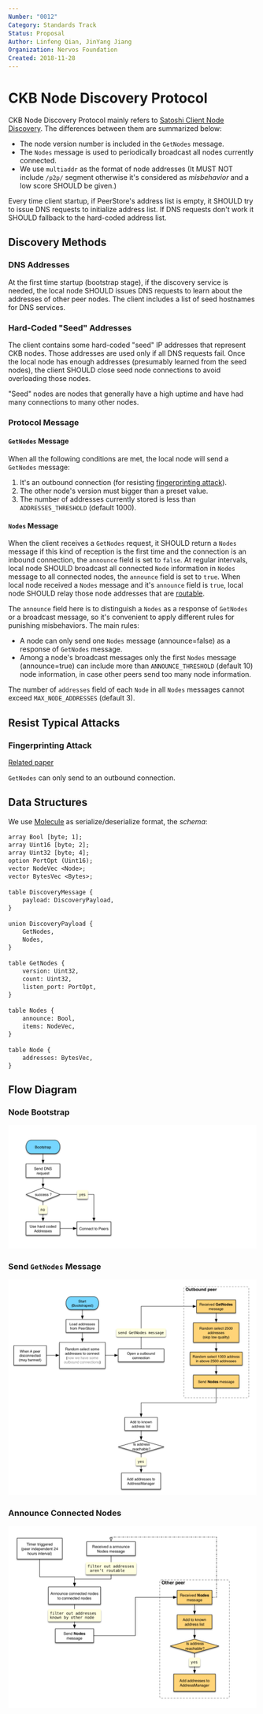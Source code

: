 ```yaml
---
Number: "0012"
Category: Standards Track
Status: Proposal
Author: Linfeng Qian, JinYang Jiang
Organization: Nervos Foundation
Created: 2018-11-28
---
```


# CKB Node Discovery Protocol

CKB Node Discovery Protocol mainly refers to [Satoshi Client Node Discovery][0]. The differences between them are summarized below:

* The node version number is included in the `GetNodes` message.
* The `Nodes` message is used to periodically broadcast all nodes currently connected.
* We use `multiaddr` as the format of node addresses (It MUST NOT include `/p2p/` segment otherwise it's considered as *misbehavior* and a low score SHOULD be given.)

Every time client startup, if PeerStore's address list is empty, it SHOULD try to issue DNS requests to initialize address list. If DNS requests don't work it SHOULD fallback to the hard-coded address list.

## Discovery Methods
### DNS Addresses
At the first time startup (bootstrap stage), if the discovery service is needed, the local node SHOULD issues DNS requests to learn about the addresses of other peer nodes. The client includes a list of seed hostnames for DNS services.

### Hard-Coded "Seed" Addresses
The client contains some hard-coded "seed" IP addresses that represent CKB nodes. Those addresses are used only if all DNS requests fail. Once the local node has enough addresses (presumably learned from the seed nodes), the client SHOULD close seed node connections to avoid overloading those nodes.

"Seed" nodes are nodes that generally have a high uptime and have had many connections to many other nodes.

### Protocol Message
#### `GetNodes` Message
When all the following conditions are met, the local node will send a `GetNodes` message:

  1. It's an outbound connection (for resisting [fingerprinting attack][3]).
  2. The other node's version must bigger than a preset value.
  3. The number of addresses currently stored is less than `ADDRESSES_THRESHOLD` (default 1000).


#### `Nodes` Message
When the client receives a `GetNodes` request, it SHOULD return a `Nodes` message if this kind of reception is the first time and the connection is an inbound connection, the `announce` field is set to `false`. At regular intervals, local node SHOULD broadcast all connected `Node` information in `Nodes` message to all connected nodes, the `announce` field is set to `true`. When local node received a `Nodes` message and it's `announce` field is `true`, local node SHOULD relay those node addresses that are [routable][1].

The `announce` field here is to distinguish a `Nodes` as a response of `GetNodes` or a broadcast message, so it's convenient to apply different rules for punishing misbehaviors. The main rules:

* A node can only send one `Nodes` message (announce=false) as a response of `GetNodes` message.
* Among a node's broadcast messages only the first `Nodes` message (announce=true) can include more than `ANNOUNCE_THRESHOLD` (default 10) node information, in case other peers send too many node information.

The number of `addresses` field of each `Node` in all `Nodes` messages cannot exceed `MAX_NODE_ADDRESSES` (default 3).

## Resist Typical Attacks
### Fingerprinting Attack
[Related paper][3]

`GetNodes` can only send to an outbound connection.

## Data Structures
We use [Molecule][2] as serialize/deserialize format, the *schema*:

```
array Bool [byte; 1];
array Uint16 [byte; 2];
array Uint32 [byte; 4];
option PortOpt (Uint16);
vector NodeVec <Node>;
vector BytesVec <Bytes>;

table DiscoveryMessage {
    payload: DiscoveryPayload,
}

union DiscoveryPayload {
    GetNodes,
    Nodes,
}

table GetNodes {
    version: Uint32,
    count: Uint32,
    listen_port: PortOpt,
}

table Nodes {
    announce: Bool,
    items: NodeVec,
}

table Node {
    addresses: BytesVec,
}
```

## Flow Diagram
### Node Bootstrap
![](images/bootstrap.png)
### Send `GetNodes` Message
![](images/get-nodes.png)
### Announce Connected Nodes
![](images/announce-nodes.png)

[0]: https://en.bitcoin.it/wiki/Satoshi_Client_Node_Discovery
[1]: https://www.iana.org/assignments/iana-ipv4-special-registry/iana-ipv4-special-registry.xhtml
[2]: ../0008-serialization/0008-serialization.md
[3]: https://arxiv.org/pdf/1410.6079.pdf
